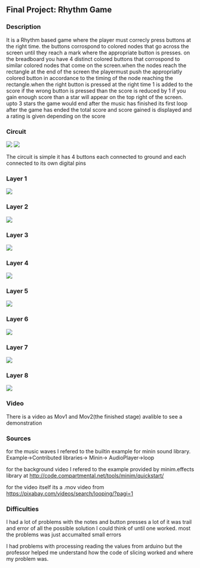 ## Final Project: Rhythm Game

### Description 

It is a Rhythm based game where the player must correcly press buttons at the right time. the buttons corrospond to colored nodes that go across the screen until they reach a mark where the appropriate button is presses. on the breadboard you have 4 distinct colored buttons that corrospond to similar colored nodes that come on the screen.when the nodes reach the rectangle at the end of the screen the playermust push the appropriatly colored button in accordance to the timing of the node  reaching the rectangle.when the right button is pressed at the right time 1 is added to the score if the wrong button is pressed than the score is reduced by 1 if you gain enough score than a star will appear on the top right of the screen. upto 3 stars the game would end after the music has finished its first loop after the game has ended the total score and score gained is displayed and a rating is given depending on the score

### Circuit

![](sketch1.jpg)
![](sketch2.jpg)

The circuit is simple it has 4 buttons each connected to ground and each connected to its own digital pins

### Layer 1
![](pic1.png)

### Layer 2
![](pic2.png)

### Layer 3
![](pic3.png)

### Layer 4
![](pic4.png)

### Layer 5
![](pic5.png)

### Layer 6
![](pic6.png)

### Layer 7
![](pic7.png)

### Layer 8
![](pic8.png)

### Video

There is a video as Mov1 and Mov2(the finished stage) avalible to see a demonstration

### Sources

for the music waves I refered to the builtin example for minin sound library. Example->Contributed libraries-> Minin-> AudioPlayer->loop

for the background video I refered to the example provided by minim.effects library at http://code.compartmental.net/tools/minim/quickstart/

for the video itself its a .mov video from https://pixabay.com/videos/search/looping/?pagi=1

### Difficulties

I had a lot of problems with the notes and button presses a lot of it was trail and error of all the possible solution I could think of
until one worked. most the problems was just accumalted small errors

I had problems with processing reading the values from arduino but the professor helped me understand how the code of slicing worked and where my problem was.
